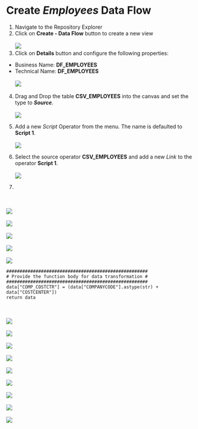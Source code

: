 # Create <i>Employees </i> Data Flow

1. Navigate to the Repository Explorer
2. Click on **Create - Data Flow** button to create a new view
  <br><br>![](../images/employee_dataflow_01.png)
3. Click on **Details** button and configure the following properties:
  - Business Name: **DF_EMPLOYEES**
  - Technical Name: **DF_EMPLOYEES**
  <br><br>![](../images/employee_dataflow_02.png)

4. Drag and Drop the table **CSV_EMPLOYEES** into the canvas and set the type to **_Source_**. 
  <br><br>![](../images/employee_dataflow_03.png)

5. Add a new _Script_ Operator from the menu. The name is defaulted to **Script 1**.
  <br><br>![](../images/employee_dataflow_04.png)

6. Select the source operator **CSV_EMPLOYEES** and add a new _Link_ to the operator **Script 1**.
  <br><br>![](../images/employee_dataflow_05.png)

7. 
<br><br>![](../images/employee_dataflow_06.png)
<br><br>![](../images/employee_dataflow_07.png)
<br><br>![](../images/employee_dataflow_08.png)
<br><br>![](../images/employee_dataflow_09.png)
<br><br>![](../images/employee_dataflow_10.png)



    #####################################################
    # Provide the function body for data transformation #
    #####################################################
    data["COMP_COSTCTR"] = (data["COMPANYCODE"].astype(str) +  data["COSTCENTER"])   
    return data


<br><br>![](../images/employee_dataflow_11.png)
<br><br>![](../images/employee_dataflow_12.png)
<br><br>![](../images/employee_dataflow_13.png)
<br><br>![](../images/employee_dataflow_14.png)
<br><br>![](../images/employee_dataflow_15.png)
<br><br>![](../images/employee_dataflow_16.png)
<br><br>![](../images/employee_dataflow_17.png)
<br><br>![](../images/employee_dataflow_18.png)
<br><br>![](../images/employee_dataflow_19.png)



